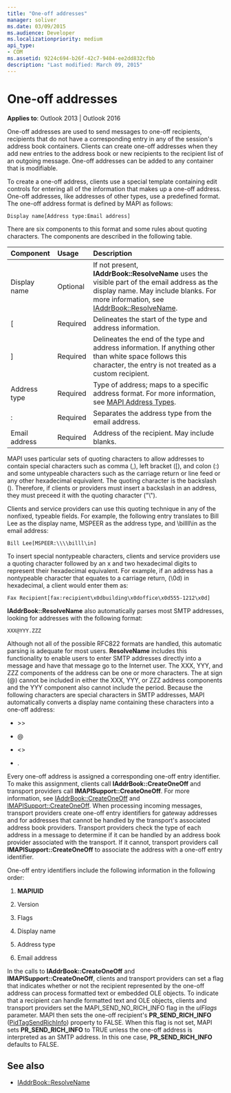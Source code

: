 ```yaml
---
title: "One-off addresses"
manager: soliver
ms.date: 03/09/2015
ms.audience: Developer
ms.localizationpriority: medium
api_type:
- COM
ms.assetid: 9224c694-b26f-42c7-9404-ee2dd832cfbb
description: "Last modified: March 09, 2015"
---
```


# One-off addresses

**Applies to**: Outlook 2013 | Outlook 2016 
  
One-off addresses are used to send messages to one-off recipients, recipients that do not have a corresponding entry in any of the session's address book containers. Clients can create one-off addresses when they add new entries to the address book or new recipients to the recipient list of an outgoing message. One-off addresses can be added to any container that is modifiable.
  
To create a one-off address, clients use a special template containing edit controls for entering all of the information that makes up a one-off address. One-off addresses, like addresses of other types, use a predefined format. The one-off address format is defined by MAPI as follows:
  
`Display name[Address type:Email address]`
  
There are six components to this format and some rules about quoting characters. The components are described in the following table.
  
|**Component**|**Usage**|**Description**|
|:-----|:-----|:-----|
|Display name  <br/> |Optional  <br/> |If not present, **IAddrBook::ResolveName** uses the visible part of the email address as the display name. May include blanks. For more information, see [IAddrBook::ResolveName](iaddrbook-resolvename.md). |
|[  <br/> |Required  <br/> |Delineates the start of the type and address information. |
|]  <br/> |Required  <br/> |Delineates the end of the type and address information. If anything other than white space follows this character, the entry is not treated as a custom recipient. |
|Address type  <br/> |Required  <br/> |Type of address; maps to a specific address format. For more information, see [MAPI Address Types](mapi-address-types.md). |
|:  <br/> |Required  <br/> |Separates the address type from the email address. |
|Email address  <br/> |Required  <br/> |Address of the recipient. May include blanks. |
   
MAPI uses particular sets of quoting characters to allow addresses to contain special characters such as comma (,), left bracket ([), and colon (:) and some untypeable characters such as the carriage return or line feed or any other hexadecimal equivalent. The quoting character is the backslash (\). Therefore, if clients or providers must insert a backslash in an address, they must preceed it with the quoting character ("\\").
  
Clients and service providers can use this quoting technique in any of the nonfixed, typeable fields. For example, the following entry translates to Bill Lee as the display name, MSPEER as the address type, and \\billll\in as the email address:
  
`Bill Lee[MSPEER:\\\\billl\in]`

To insert special nontypeable characters, clients and service providers use a quoting character followed by an x and two hexadecimal digits to represent their hexadecimal equivalent. For example, if an address has a nontypeable character that equates to a carriage return, (\0d) in hexadecimal, a client would enter them as:
  
`Fax Recipient[fax:recipient\x0dbuilding\x0doffice\x0d555-1212\x0d]`

**IAddrBook::ResolveName** also automatically parses most SMTP addresses, looking for addresses with the following format: 
  
`XXX@YYY.ZZZ`

Although not all of the possible RFC822 formats are handled, this automatic parsing is adequate for most users. **ResolveName** includes this functionality to enable users to enter SMTP addresses directly into a message and have that message go to the Internet user. The XXX, YYY, and ZZZ components of the address can be one or more characters. The at sign (@) cannot be included in either the XXX, YYY, or ZZZ address components and the YYY component also cannot include the period. Because the following characters are special characters in SMTP addresses, MAPI automatically converts a display name containing these characters into a one-off address: 
  
- \>\>
    
- @
    
- \<\>
    
- .
    
Every one-off address is assigned a corresponding one-off entry identifier. To make this assignment, clients call **IAddrBook::CreateOneOff** and transport providers call **IMAPISupport::CreateOneOff**. For more information, see [IAddrBook::CreateOneOff](iaddrbook-createoneoff.md) and [IMAPISupport::CreateOneOff](imapisupport-createoneoff.md). When processing incoming messages, transport providers create one-off entry identifiers for gateway addresses and for addresses that cannot be handled by the transport's associated address book providers. Transport providers check the type of each address in a message to determine if it can be handled by an address book provider associated with the transport. If it cannot, transport providers call **IMAPISupport::CreateOneOff** to associate the address with a one-off entry identifier. 
  
One-off entry identifiers include the following information in the following order:
  
1. **MAPIUID**
    
2. Version
    
3. Flags
    
4. Display name
    
5. Address type
    
6. Email address
    
In the calls to **IAddrBook::CreateOneOff** and **IMAPISupport::CreateOneOff**, clients and transport providers can set a flag that indicates whether or not the recipient represented by the one-off address can process formatted text or embedded OLE objects. To indicate that a recipient can handle formatted text and OLE objects, clients and transport providers set the MAPI_SEND_NO_RICH_INFO flag in the _ulFlags_ parameter. MAPI then sets the one-off recipient's **PR_SEND_RICH_INFO** ([PidTagSendRichInfo](pidtagsendrichinfo-canonical-property.md)) property to FALSE. When this flag is not set, MAPI sets **PR_SEND_RICH_INFO** to TRUE unless the one-off address is interpreted as an SMTP address. In this one case, **PR_SEND_RICH_INFO** defaults to FALSE. 
  
## See also

- [IAddrBook::ResolveName](iaddrbook-resolvename.md)

